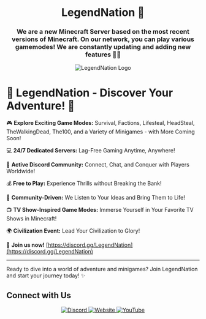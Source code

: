 <h1 align="center">LegendNation 🌟</h1>

<h3 align="center">
    We are a new Minecraft Server based on the most recent versions of Minecraft. On our network, you can play various gamemodes! We are constantly updating and adding new features 🚀✨
</h3>

<div align="center">
    <img src="https://www.legendnation.net/apps/main/public/assets/img/uploads/b112932db8e2583bb22b353d49f7dfd5.png?cache=1715875970" alt="LegendNation Logo">
</div>

# 🚀 LegendNation - Discover Your Adventure! 🌟

🎮 **Explore Exciting Game Modes:** Survival, Factions, Lifesteal, HeadSteal, TheWalkingDead, The100, and a Variety of Minigames - with More Coming Soon!

💻 **24/7 Dedicated Servers:** Lag-Free Gaming Anytime, Anywhere!

🤖 **Active Discord Community:** Connect, Chat, and Conquer with Players Worldwide!

💰 **Free to Play:** Experience Thrills without Breaking the Bank!

🎉 **Community-Driven:** We Listen to Your Ideas and Bring Them to Life!

📺 **TV Show-Inspired Game Modes:** Immerse Yourself in Your Favorite TV Shows in Minecraft!

🌍 **Civilization Event:** Lead Your Civilization to Glory!

🔗 **Join us now!** [https://discord.gg/LegendNation](https://discord.gg/LegendNation)

---

Ready to dive into a world of adventure and minigames? Join LegendNation and start your journey today! ✨

## Connect with Us

<p align="center">
    <a href="https://Discord.gg/LegendNation">
        <img src="https://img.shields.io/badge/Discord-7289DA?style=for-the-badge&logo=discord&logoColor=white" alt="Discord">
    </a>
    <a href="https://www.legendnation.net">
        <img src="https://img.shields.io/badge/Website-FF7139?style=for-the-badge&logo=internet-explorer&logoColor=white" alt="Website">
    </a>
    <a href="https://www.youtube.com/@LegendNationNET">
        <img src="https://img.shields.io/badge/YouTube-FF0000?style=for-the-badge&logo=youtube&logoColor=white" alt="YouTube">
    </a>
</p>
